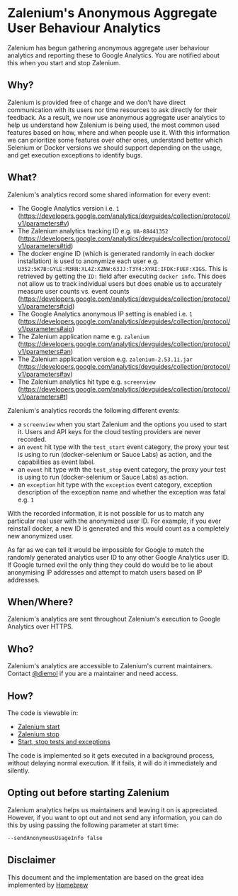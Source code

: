 # Zalenium's Anonymous Aggregate User Behaviour Analytics
Zalenium has begun gathering anonymous aggregate user behaviour analytics and reporting these to Google Analytics. You are notified about this when you start and stop Zalenium.

## Why?
Zalenium is provided free of charge and we don't have direct communication with its users nor time resources to ask directly for their feedback. As a result, we now use anonymous aggregate user analytics to help us understand how Zalenium is being used, the most common used features based on how, where and when people use it. With this information we can prioritize some features over other ones, understand better which Selenium or Docker versions we should support depending on the usage, and get execution exceptions to identify bugs.

## What?
Zalenium's analytics record some shared information for every event:

- The Google Analytics version i.e. `1` (https://developers.google.com/analytics/devguides/collection/protocol/v1/parameters#v)
- The Zalenium analytics tracking ID e.g. `UA-88441352` (https://developers.google.com/analytics/devguides/collection/protocol/v1/parameters#tid)
- The docker engine ID (which is generated randomly in each docker installation) is used to anonymize each user e.g. `U352:5K7B:GYLE:M3RN:XL4Z:XZNW:63JJ:T3Y4:XYRI:IFDK:FUEF:XIGS`. This is retrieved by getting the `ID:` field after executing `docker info`. This does not allow us to track individual users but does enable us to accurately measure user counts vs. event counts (https://developers.google.com/analytics/devguides/collection/protocol/v1/parameters#cid)
- The Google Analytics anonymous IP setting is enabled i.e. `1` (https://developers.google.com/analytics/devguides/collection/protocol/v1/parameters#aip)
- The Zalenium application name e.g. `zalenium` (https://developers.google.com/analytics/devguides/collection/protocol/v1/parameters#an)
- The Zalenium application version e.g. `zalenium-2.53.1i.jar` (https://developers.google.com/analytics/devguides/collection/protocol/v1/parameters#av)
- The Zalenium analytics hit type e.g. `screenview` (https://developers.google.com/analytics/devguides/collection/protocol/v1/parameters#t)

Zalenium's analytics records the following different events:

- a `screenview` when you start Zalenium and the options you used to start it. Users and API keys for the cloud testing providers are never recorded. 
- an `event` hit type with the `test_start` event category, the proxy your test is using to run (docker-selenium or Sauce Labs) as action, and the capabilities as event label.
- an `event` hit type with the `test_stop` event category, the proxy your test is using to run (docker-selenium or Sauce Labs) as action.
- an `exception` hit type with the `exception` event category, exception description of the exception name and whether the exception was fatal e.g. `1`

With the recorded information, it is not possible for us to match any particular real user with the anonymized user ID. For example, if you ever reinstall docker, a new ID is generated and this would count as a completely new anonymized user.

As far as we can tell it would be impossible for Google to match the randomly generated analytics user ID to any other Google Analytics user ID. If Google turned evil the only thing they could do would be to lie about anonymising IP addresses and attempt to match users based on IP addresses.

## When/Where?
Zalenium's analytics are sent throughout Zalenium's execution to Google Analytics over HTTPS.

## Who?
Zalenium's analytics are accessible to Zalenium's current maintainers. Contact [@diemol](https://github.com/diemol) if you are a maintainer and need access.

## How?
The code is viewable in:
* [Zalenium start](./scripts/zalenium.sh#L267)
* [Zalenium stop](./scripts/zalenium.sh#L98)
* [Start, stop tests and exceptions](./src/main/java/de/zalando/ep/zalenium/util/GoogleAnalyticsApi.java)

The code is implemented so it gets executed in a background process, without delaying normal execution. If it fails, it will do it immediately and silently.

## Opting out before starting Zalenium
Zalenium analytics helps us maintainers and leaving it on is appreciated. However, if you want to opt out and not send any information, you can do this by using passing the following parameter at start time:

```sh
--sendAnonymousUsageInfo false
```

## Disclaimer
This document and the implementation are based on the great idea implemented by [Homebrew](https://github.com/Homebrew/brew/blob/master/docs/Analytics.md)